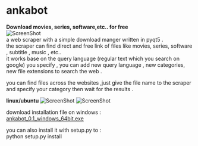 # ankabot
<b>Download movies, series, software,etc.. for free</b><br>
![ScreenShot](https://github.com/MrSmiler/ankabot/blob/master/resources/ankabot_demo2.gif)
<br>
a web scraper with a simple download manger written in pyqt5 .<br>
the scraper can find direct and free link of files like movies, series, software , subtitle , music , etc..<br>
it works base on the query language (regular text which you search on google) you specify , you can add new query language , new categories, new file extensions to search the web .<br>

you can find files across the websites ,just give the file name to the scraper and specify your category then wait for the results . 

<b> linux/ubuntu </b>
![ScreenShot](https://i.imgur.com/uWpBXP8.png)
![ScreenShot](https://i.imgur.com/w9sDap8.png)

download installation file on windows :<br>
<a href='https://github.com/MrSmiler/ankabot/releases/download/v0.1-alpha/ankabot_0.1_windows_64bit.exe'>ankabot_0.1_windows_64bit.exe</a>

you can also install it with setup.py to :<br>
python setup.py install


